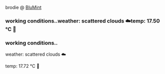 brodie @ [BluMint](https://www.linkedin.com/company/blumint-io/)

<!--weather_start-->
### working conditions..weather: scattered clouds ☁️temp: 17.50 °C 👕<!--weather_end-->
<!--weather_start-->
### working conditions..

weather: scattered clouds ☁️

temp: 17.72 °C 👕
<!--weather_end-->
